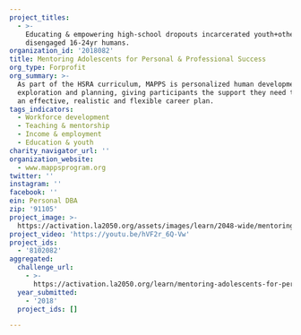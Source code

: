 ```yaml
---
project_titles:
  - >-
    Educating & empowering high-school dropouts incarcerated youth+otherwise
    disengaged 16-24yr humans.
organization_id: '2018082'
title: Mentoring Adolescents for Personal & Professional Success
org_type: Forprofit
org_summary: >-
  As part of the HSRA curriculum, MAPPS is personalized human development
  exploration and planning, giving participants the support they need to create
  an effective, realistic and flexible career plan.
tags_indicators:
  - Workforce development
  - Teaching & mentorship
  - Income & employment
  - Education & youth
charity_navigator_url: ''
organization_website:
  - www.mappsprogram.org
twitter: ''
instagram: ''
facebook: ''
ein: Personal DBA
zip: '91105'
project_image: >-
  https://activation.la2050.org/assets/images/learn/2048-wide/mentoring-adolescents-for-personal-professional-success.jpg
project_video: 'https://youtu.be/hVF2r_6Q-Vw'
project_ids:
  - '8102082'
aggregated:
  challenge_url:
    - >-
      https://activation.la2050.org/learn/mentoring-adolescents-for-personal-professional-success/
  year_submitted:
    - '2018'
  project_ids: []

---
```

